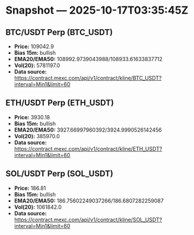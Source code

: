 # Snapshot — 2025-10-17T03:35:45Z

## BTC/USDT Perp (BTC_USDT)
- **Price:** 109042.9
- **Bias 15m:** bullish
- **EMA20/EMA50:** 108992.9739043988/108933.61633837712
- **Vol(20):** 5781197.0
- **Data source:** https://contract.mexc.com/api/v1/contract/kline/BTC_USDT?interval=Min1&limit=60

## ETH/USDT Perp (ETH_USDT)
- **Price:** 3930.18
- **Bias 15m:** bullish
- **EMA20/EMA50:** 3927.66997960392/3924.9990526142456
- **Vol(20):** 385970.0
- **Data source:** https://contract.mexc.com/api/v1/contract/kline/ETH_USDT?interval=Min1&limit=60

## SOL/USDT Perp (SOL_USDT)
- **Price:** 186.81
- **Bias 15m:** bullish
- **EMA20/EMA50:** 186.75602249037266/186.6807282259087
- **Vol(20):** 1061842.0
- **Data source:** https://contract.mexc.com/api/v1/contract/kline/SOL_USDT?interval=Min1&limit=60
